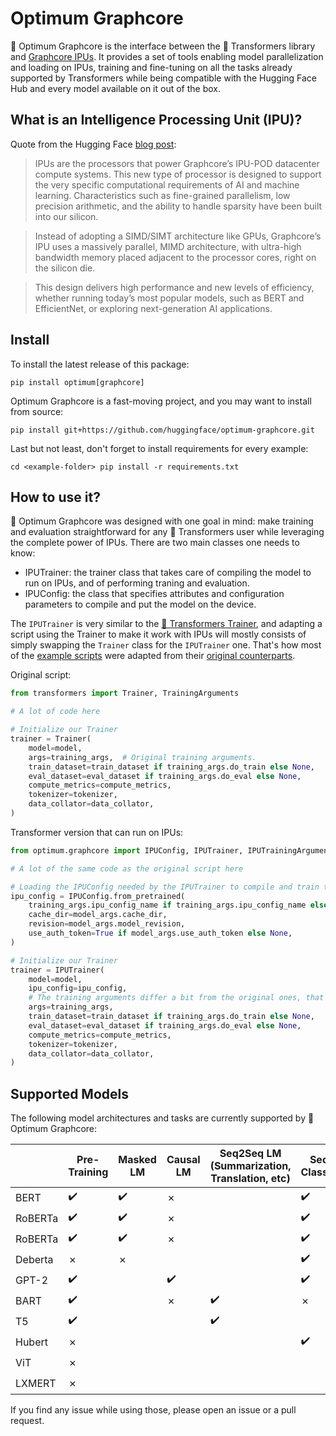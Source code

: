 # Optimum Graphcore

🤗 Optimum Graphcore is the interface between the 🤗 Transformers library and [Graphcore IPUs](https://www.graphcore.ai/products/ipu).
It provides a set of tools enabling model parallelization and loading on IPUs, training and fine-tuning on all the tasks already supported by Transformers while being compatible with the Hugging Face Hub and every model available on it out of the box.

## What is an Intelligence Processing Unit (IPU)?
Quote from the Hugging Face [blog post](https://huggingface.co/blog/graphcore#what-is-an-intelligence-processing-unit):
>IPUs are the processors that power Graphcore’s IPU-POD datacenter compute systems. This new type of processor is designed to support the very specific computational requirements of AI and machine learning. Characteristics such as fine-grained parallelism, low precision arithmetic, and the ability to handle sparsity have been built into our silicon.

> Instead of adopting a SIMD/SIMT architecture like GPUs, Graphcore’s IPU uses a massively parallel, MIMD architecture, with ultra-high bandwidth memory placed adjacent to the processor cores, right on the silicon die.

> This design delivers high performance and new levels of efficiency, whether running today’s most popular models, such as BERT and EfficientNet, or exploring next-generation AI applications.

## Install
To install the latest release of this package:

`pip install optimum[graphcore]`

Optimum Graphcore is a fast-moving project, and you may want to install from source:

`pip install git+https://github.com/huggingface/optimum-graphcore.git`

Last but not least, don't forget to install requirements for every example:

`cd <example-folder>
pip install -r requirements.txt`

## How to use it?
🤗 Optimum Graphcore was designed with one goal in mind: make training and evaluation straightforward for any 🤗 Transformers user while leveraging the complete power of IPUs.
There are two main classes one needs to know:
- IPUTrainer: the trainer class that takes care of compiling the model to run on IPUs, and of performing traning and evaluation.
- IPUConfig: the class that specifies attributes and configuration parameters to compile and put the model on the device.

The `IPUTrainer` is very similar to the [🤗 Transformers Trainer](https://huggingface.co/docs/transformers/main_classes/trainer), and adapting a script using the Trainer to make it work with IPUs will mostly consists of simply swapping the `Trainer` class for the `IPUTrainer` one. That's how most of the [example scripts](https://github.com/huggingface/optimum-graphcore/tree/main/examples) were adapted from their [original counterparts](https://github.com/huggingface/transformers/tree/master/examples/pytorch).

Original script:
```python
from transformers import Trainer, TrainingArguments

# A lot of code here

# Initialize our Trainer
trainer = Trainer(
    model=model,
    args=training_args,  # Original training arguments.
    train_dataset=train_dataset if training_args.do_train else None,
    eval_dataset=eval_dataset if training_args.do_eval else None,
    compute_metrics=compute_metrics,
    tokenizer=tokenizer,
    data_collator=data_collator,
)
```


Transformer version that can run on IPUs:
```python
from optimum.graphcore import IPUConfig, IPUTrainer, IPUTrainingArguments

# A lot of the same code as the original script here

# Loading the IPUConfig needed by the IPUTrainer to compile and train the model on IPUs
ipu_config = IPUConfig.from_pretrained(
    training_args.ipu_config_name if training_args.ipu_config_name else model_args.model_name_or_path,
    cache_dir=model_args.cache_dir,
    revision=model_args.model_revision,
    use_auth_token=True if model_args.use_auth_token else None,
)

# Initialize our Trainer
trainer = IPUTrainer(
    model=model,
    ipu_config=ipu_config,
    # The training arguments differ a bit from the original ones, that is why we use IPUTrainingArguments
    args=training_args,
    train_dataset=train_dataset if training_args.do_train else None,
    eval_dataset=eval_dataset if training_args.do_eval else None,
    compute_metrics=compute_metrics,
    tokenizer=tokenizer,
    data_collator=data_collator,
)
```

## Supported Models
The following model architectures and tasks are currently supported by 🤗 Optimum Graphcore:

|         | Pre-Training | Masked LM | Causal LM | Seq2Seq LM (Summarization, Translation, etc) | Sequence Classification | Token Classification | Question Answering | Multiple Choice | Image Classification |
|---------|--------------|-----------|-----------|----------------------------------------------|-------------------------|----------------------|--------------------|-----------------|----------------------|
| BERT    | :heavy_check_mark:            | :heavy_check_mark:         | ✗         |                                              | :heavy_check_mark:                       | :heavy_check_mark:                    | :heavy_check_mark:                  | :heavy_check_mark:               |                      |
| RoBERTa | :heavy_check_mark:            | :heavy_check_mark:         | ✗         |                                              | :heavy_check_mark:                       | :heavy_check_mark:                    | :heavy_check_mark:                  | :heavy_check_mark:               |                      |
| RoBERTa | :heavy_check_mark:            | :heavy_check_mark:         | ✗         |                                              | :heavy_check_mark:                       | :heavy_check_mark:                    | :heavy_check_mark:                  | :heavy_check_mark:               |                      |
| Deberta | ✗            | ✗         |           |                                              | :heavy_check_mark:                       | :heavy_check_mark:                    | :heavy_check_mark:                  |                 |                      |
| GPT-2   | :heavy_check_mark:            |           | :heavy_check_mark:         |                                              | :heavy_check_mark:                       | :heavy_check_mark:                    |                    |                 |                      |
| BART    | :heavy_check_mark:            |           | ✗         | :heavy_check_mark:                                            | ✗                       |                      | ✗                  |                 |                      |
| T5      | :heavy_check_mark:            |           |           | :heavy_check_mark:                                            |                         |                      |                    |                 |                      |
| Hubert  | ✗            |           |           |                                              | :heavy_check_mark:                       |                      |                    |                 |                      |
| ViT     | ✗            |           |           |                                              |                         |                      |                    |                 | :heavy_check_mark:                    |
| LXMERT  | ✗            |           |           |                                              |                         |                      | :heavy_check_mark:                  |                 |                      |


If you find any issue while using those, please open an issue or a pull request.
